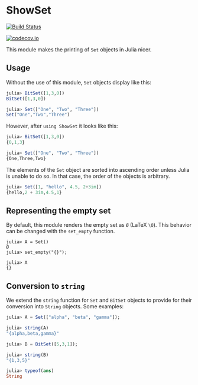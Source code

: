 # ShowSet

[![Build Status](https://travis-ci.org/scheinerman/ShowSet.jl.svg?branch=master)](https://travis-ci.org/scheinerman/ShowSet.jl)


[![codecov.io](http://codecov.io/github/scheinerman/ShowSet.jl/coverage.svg?branch=master)](http://codecov.io/github/scheinerman/ShowSet.jl?branch=master)

This module makes the printing of `Set` objects in Julia
nicer.

## Usage

Without the use of this module, `Set` objects display like this:

```julia
julia> BitSet([1,3,0])
BitSet([1,3,0])

julia> Set(["One", "Two", "Three"])
Set("One","Two","Three")
```

However, after `using ShowSet` it looks like this:
```julia
julia> BitSet([1,3,0])
{0,1,3}

julia> Set(["One", "Two", "Three"])
{One,Three,Two}
```

The elements of the `Set` object are sorted into ascending order
unless Julia is unable to do so. In that case, the order of the
objects is arbitrary.

```julia
julia> Set([1, "hello", 4.5, 2+3im])
{hello,2 + 3im,4.5,1}
```

## Representing the empty set

By default, this module renders the empty set as `Ø` (LaTeX `\O`).
This behavior can be changed with the `set_empty` function.
```
julia> A = Set()
Ø
julia> set_empty("{}");

julia> A
{}
```


## Conversion to `string`


We extend the `string` function for `Set` and `BitSet` objects to
provide for their conversion into `String` objects. Some examples:

```julia
julia> A = Set(["alpha", "beta", "gamma"]);

julia> string(A)
"{alpha,beta,gamma}"

julia> B = BitSet([5,3,1]);

julia> string(B)
"{1,3,5}"

julia> typeof(ans)
String
```
